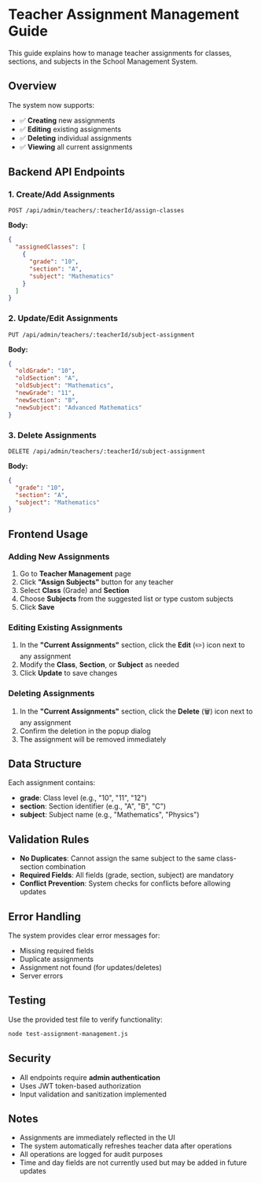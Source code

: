 # Teacher Assignment Management Guide

This guide explains how to manage teacher assignments for classes, sections, and subjects in the School Management System.

## Overview

The system now supports:
- ✅ **Creating** new assignments
- ✅ **Editing** existing assignments  
- ✅ **Deleting** individual assignments
- ✅ **Viewing** all current assignments

## Backend API Endpoints

### 1. Create/Add Assignments
```
POST /api/admin/teachers/:teacherId/assign-classes
```
**Body:**
```json
{
  "assignedClasses": [
    {
      "grade": "10",
      "section": "A", 
      "subject": "Mathematics"
    }
  ]
}
```

### 2. Update/Edit Assignments
```
PUT /api/admin/teachers/:teacherId/subject-assignment
```
**Body:**
```json
{
  "oldGrade": "10",
  "oldSection": "A",
  "oldSubject": "Mathematics",
  "newGrade": "11", 
  "newSection": "B",
  "newSubject": "Advanced Mathematics"
}
```

### 3. Delete Assignments
```
DELETE /api/admin/teachers/:teacherId/subject-assignment
```
**Body:**
```json
{
  "grade": "10",
  "section": "A",
  "subject": "Mathematics"
}
```

## Frontend Usage

### Adding New Assignments
1. Go to **Teacher Management** page
2. Click **"Assign Subjects"** button for any teacher
3. Select **Class** (Grade) and **Section**
4. Choose **Subjects** from the suggested list or type custom subjects
5. Click **Save**

### Editing Existing Assignments
1. In the **"Current Assignments"** section, click the **Edit** (✏️) icon next to any assignment
2. Modify the **Class**, **Section**, or **Subject** as needed
3. Click **Update** to save changes

### Deleting Assignments
1. In the **"Current Assignments"** section, click the **Delete** (🗑️) icon next to any assignment
2. Confirm the deletion in the popup dialog
3. The assignment will be removed immediately

## Data Structure

Each assignment contains:
- **grade**: Class level (e.g., "10", "11", "12")
- **section**: Section identifier (e.g., "A", "B", "C")
- **subject**: Subject name (e.g., "Mathematics", "Physics")

## Validation Rules

- **No Duplicates**: Cannot assign the same subject to the same class-section combination
- **Required Fields**: All fields (grade, section, subject) are mandatory
- **Conflict Prevention**: System checks for conflicts before allowing updates

## Error Handling

The system provides clear error messages for:
- Missing required fields
- Duplicate assignments
- Assignment not found (for updates/deletes)
- Server errors

## Testing

Use the provided test file to verify functionality:
```bash
node test-assignment-management.js
```

## Security

- All endpoints require **admin authentication**
- Uses JWT token-based authorization
- Input validation and sanitization implemented

## Notes

- Assignments are immediately reflected in the UI
- The system automatically refreshes teacher data after operations
- All operations are logged for audit purposes
- Time and day fields are not currently used but may be added in future updates